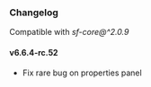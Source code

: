 ### Changelog

Compatible with *sf-core@^2.0.9*

#### v6.6.4-rc.52

- Fix rare bug on properties panel
